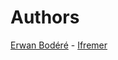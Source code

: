 # Authors

[Erwan Bodéré](https://orcid.org/0000-0002-0507-4274) - [Ifremer](https://ror.org/044jxhp58)